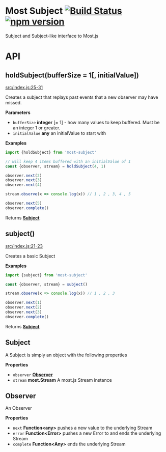 # Most Subject [![Build Status](https://travis-ci.org/TylorS/most-subject.svg?branch=master)](https://travis-ci.org/TylorS/most-subject) [![npm version](https://badge.fury.io/js/most-subject.svg)](https://badge.fury.io/js/most-subject)

Subject and Subject-like interface to Most.js

# API

## holdSubject(bufferSize = 1[, initialValue])

[src/index.js:25-31](https://github.com/tylors/most-subject/tree/master/src/index.js#L25-L31 "Source code on GitHub")

Creates a subject that replays past events that a new observer may have missed.

**Parameters**

-   `bufferSize` **integer** [= 1] - how many values to keep buffered.
    Must be an integer 1 or greater.
-   `initialValue` **any** an initialValue to start with

**Examples**

```javascript
import {holdSubject} from 'most-subject'

// will keep 4 items buffered with an initialValue of 1
const {observer, stream} = holdSubject(4, 1)

observer.next(2)
observer.next(3)
observer.next(4)

stream.observe(x => console.log(x)) // 1 , 2 , 3, 4 , 5

observer.next(5)
observer.complete()
```

Returns [**Subject**](#Subject)

## subject()

[src/index.js:21-23](https://github.com/tylors/most-subject/tree/master/src/index.js#L21-L23 "Source code on GitHub")

Creates a basic Subject

**Examples**

```javascript
import {subject} from 'most-subject'

const {observer, stream} = subject()

stream.observe(x => console.log(x)) // 1 , 2 , 3

observer.next(1)
observer.next(2)
observer.next(3)
observer.complete()
```

Returns [**Subject**](#Subject)

## Subject

A Subject is simply an object with the following properties

**Properties**

-   `observer` [**Observer**](#Observer)
-   `stream` **most.Stream** A most.js Stream instance

## Observer

An Observer

**Properties**

-   `next` **Function&lt;any&gt;** pushes a new value to the underlying Stream
-   `error` **Function&lt;Error&gt;** pushes a new Error to and ends
    the underlying Stream
-   `complete` **Function&lt;Any&gt;** ends the underlying Stream
